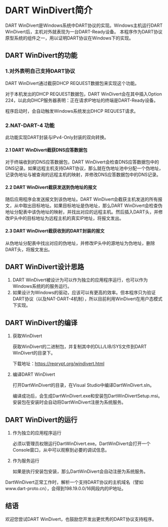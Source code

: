 # DART WinDivert简介

DART WinDivert是Windows系统中DART协议的实现。Windows主机运行DART WinDivert后，主机对外就表现为一台DART-Ready设备。
本程序作为DART协议原型系统的组件之一，用以证明DART协议在Windows下的实现。

## DART WinDivert的功能

### 1.对外表明自己支持DART协议

DART WinDivert通过截获DHCP REQUEST数据包来实现这个功能。

对于本机发出的DHCP REQUEST数据包，DART WinDivert会在其中插入Option 224，以此向DHCP服务器表明：正在请求IP地址的终端是DART-Ready设备。

程序启动时，会自动触发Windows系统发出DHCP REQUEST请求。

### 2.NAT-DART-4 功能
    
此功能实现DART封装与IPv4-Only封装的双向转换。

#### 2.1 DART WinDivert截获DNS应答数据包
    
对于终端收到的DNS应答数据包，DART WinDivert会检查DNS应答数据包中的DNS记录。如果远程主机支持DART协议，那么就在伪地址池中分配一个伪地址，记录伪地址与被查询的远程主机的映射，并修改DNS应答数据包中的DNS记录。

#### 2.2 DART WinDivert截获发送到伪地址的报文
随后应用程序会发送报文到该伪地址。DART WinDivert会截获主机发送的所有报文，从中取出目标地址。如果目标地址是伪地址，那么DART WinDivert会检查伪地址分配表中该伪地址的映射，并找出对应的远程主机。然后插入DART头，并修改IP头中的目标地址为远程主机的真实IP地址，将报文发出。

#### 2.3 DART WinDivert截获收到的DART封装的报文
    
从伪地址分配表中找出对应的伪地址，并修改IP头中的源地址为伪地址，删除DART头，将报文发出。


## DART WinDivert设计思路

1. DART WinDivert被设计为可以作为独立的应用程序运行，也可以作为Windows系统的的服务运行。
2. 如果设计为Windows的驱动，应该可以有更高的效率。但本程序只为验证DART协议（以及NAT-DART-4机制），所以目前利用WinDivert在用户态模式下实现。

## DART WinDivert的编译
1. 获取WinDivert
    
    获取WinDivert的二进制包，并复制其中的DLL/LIB/SYS文件到DART WinDivert的目录下。
    
    下载地址：https://reqrypt.org/windivert.html

2. 编译DART WinDivert
    
    打开DartWinDivert的目录，在Visual Studio中编译DartWinDivert.sln。
    
    编译成功后，会生成DartWinDivert.exe和安装包DartWinDivertSetup.msi。安装包在安装时会自动将DartWinDivert注册为系统服务。

## DART WinDivert的运行

1. 作为独立的应用程序运行
    
    必须以管理员权限运行DartWinDivert.exe。DartWinDivert会打开一个Console窗口，从中可以观察到必要的调试信息。

2. 作为服务运行
    
    如果是执行安装包安装，那么DartWinDivert会自动注册为系统服务。

DartWinDivert正常工作时，解析一个支持DART协议的主机域名（譬如www.dart-proto.cn），会得到198.19.0.0/16网段内的IP地址。


## 结语
欢迎您尝试DART WinDivert，也鼓励您开发出更优秀的DART协议支持程序。


